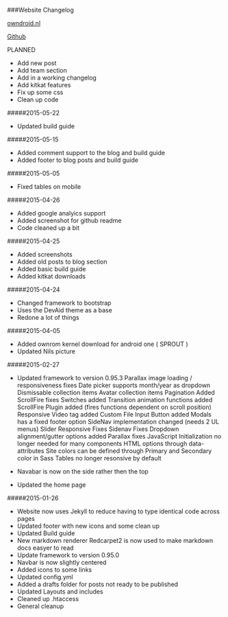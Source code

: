 ###Website Changelog

[owndroid.nl](http://owndroid.nl)

[Github](https://github.com/OwnROM/ownrom.github.io)

PLANNED

- Add new post
- Add team section
- Add in a working changelog
- Add kitkat features 
- Fix up some css
- Clean up code

#####2015-05-22

- Updated build guide

#####2015-05-15

- Added comment support to the blog and build guide
- Added footer to blog posts and build guide

#####2015-05-05

- Fixed tables on mobile

#####2015-04-26

- Added google analyics support
- Added screenshot for github readme
- Code cleaned up a bit

#####2015-04-25

- Added screenshots
- Added old posts to blog section
- Added basic build guide
- Added kitkat downloads

#####2015-04-24

- Changed framework to bootstrap
- Uses the DevAid theme as a base
- Redone a lot of things

#####2015-04-05

- Added ownrom kernel download for android one ( SPROUT )
- Updated Nils picture

#####2015-02-27

- Updated framework to version 0.95.3
Parallax image loading / responsiveness fixes
Date picker supports month/year as dropdown
Dismissable collection items
Avatar collection items
Pagination Added
ScrollFire fixes
Switches added
Transition animation functions added
ScrollFire Plugin added (fires functions dependent on scroll position)
Responsive Video tag added
Custom File Input Button added
Modals has a fixed footer option
SideNav implementation changed (needs 2 UL menus)
Slider Responsive Fixes
Sidenav Fixes
Dropdown alignment/gutter options added
Parallax fixes
JavaScript Initialization no longer needed for many components
HTML options through data-attributes
Site colors can be defined through Primary and Secondary color in Sass
Tables no longer resonsive by default

- Navabar is now on the side rather then the top
- Updated the home page


#####2015-01-26

- Website now uses Jekyll to reduce having to type identical code across pages
- Updated footer with new icons and some clean up
- Updated Build guide
- New markdown renderer Redcarpet2 is now used to make markdown docs easyer to read
- Update framework to version 0.95.0
- Navbar is now slightly centered
- Added icons to some links
- Updated config.yml
- Added a drafts folder for posts not ready to be published
- Updated Layouts and includes
- Cleaned up .htaccess
- General cleanup


